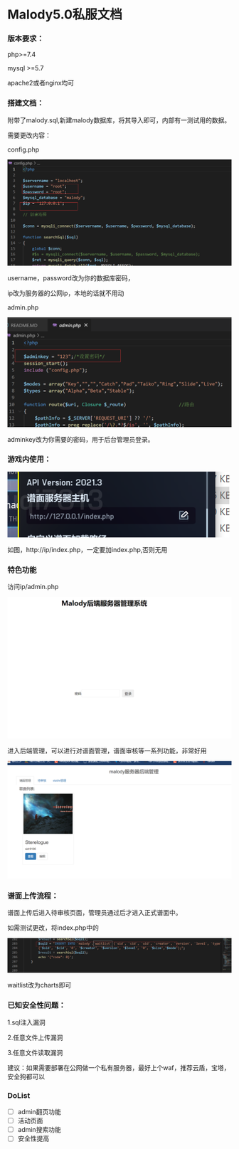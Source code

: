 # Malody5.0私服文档

### 版本要求：

php>=7.4

mysql >=5.7

apache2或者nginx均可

### 搭建文档：

附带了malody.sql,新建malody数据库，将其导入即可，内部有一测试用的数据。

需要更改内容：

config.php

![image-20210720215314296](/README.assets/image-20210720215314296.png)

username，password改为你的数据库密码，

ip改为服务器的公网ip，本地的话就不用动

admin.php

![image-20210720215516729](/README.assets/image-20210720215516729.png)

adminkey改为你需要的密码，用于后台管理员登录。

### 游戏内使用：

![image-20210720215620744](/README.assets/image-20210720215620744.png)

如图，http://ip/index.php，一定要加index.php,否则无用

### 特色功能

访问ip/admin.php

![image-20210720215721060](/README.assets/image-20210720215721060.png)

进入后端管理，可以进行对谱面管理，谱面审核等一系列功能，非常好用

![image-20210720215802823](/README.assets/image-20210720215802823.png)

### 谱面上传流程：

谱面上传后进入待审核页面，管理员通过后才进入正式谱面中。

如需测试更改，将index.php中的

![image-20210720215939272](README.assets/image-20210720215939272.png)

waitlist改为charts即可



### 已知安全性问题：

1.sql注入漏洞

2.任意文件上传漏洞

3.任意文件读取漏洞

建议：如果需要部署在公网做一个私有服务器，最好上个waf，推荐云盾，宝塔，安全狗都可以

### DoList

- [ ] admin翻页功能
- [ ] 活动页面
- [ ] admin搜索功能
- [ ] 安全性提高